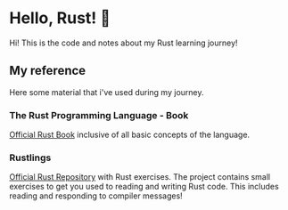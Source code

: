 # Hello, Rust! 🦀
Hi! This is the code and notes about my Rust learning journey!
## My reference
Here some material that i've used during my journey.
### The Rust Programming Language - Book
[Official Rust Book](https://doc.rust-lang.org/book/) inclusive of all basic concepts of the language.
### Rustlings
[Official Rust Repository](https://github.com/rust-lang/rustlings) with Rust exercises.
The project contains small exercises to get you used to reading and writing Rust code. This includes reading and responding to compiler messages!
